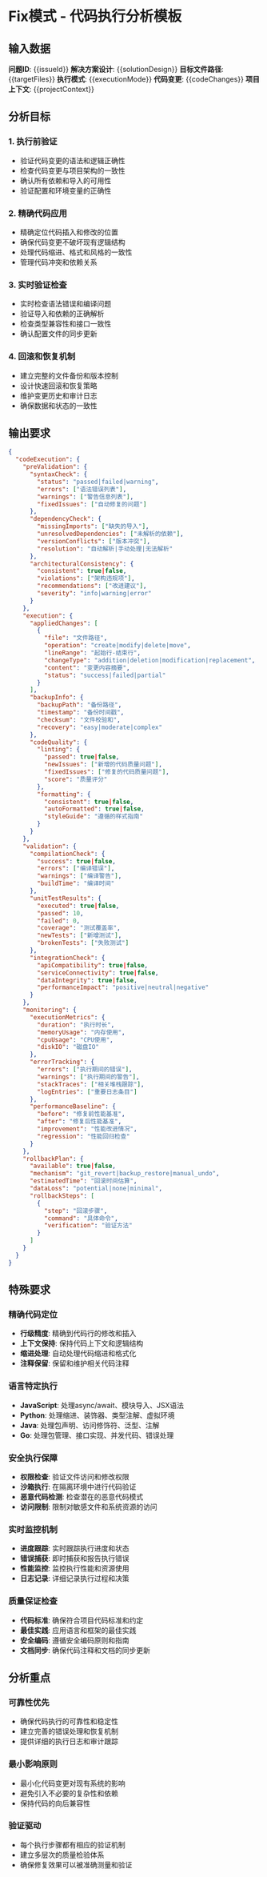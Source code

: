 # Fix模式 - 代码执行分析模板

## 输入数据
**问题ID**: {{issueId}}
**解决方案设计**: {{solutionDesign}}
**目标文件路径**: {{targetFiles}}
**执行模式**: {{executionMode}}
**代码变更**: {{codeChanges}}
**项目上下文**: {{projectContext}}

## 分析目标

### 1. 执行前验证
- 验证代码变更的语法和逻辑正确性
- 检查代码变更与项目架构的一致性
- 确认所有依赖和导入的可用性
- 验证配置和环境变量的正确性

### 2. 精确代码应用
- 精确定位代码插入和修改的位置
- 确保代码变更不破坏现有逻辑结构
- 处理代码缩进、格式和风格的一致性
- 管理代码冲突和依赖关系

### 3. 实时验证检查
- 实时检查语法错误和编译问题
- 验证导入和依赖的正确解析
- 检查类型兼容性和接口一致性
- 确认配置文件的同步更新

### 4. 回滚和恢复机制
- 建立完整的文件备份和版本控制
- 设计快速回滚和恢复策略
- 维护变更历史和审计日志
- 确保数据和状态的一致性

## 输出要求

```json
{
  "codeExecution": {
    "preValidation": {
      "syntaxCheck": {
        "status": "passed|failed|warning",
        "errors": ["语法错误列表"],
        "warnings": ["警告信息列表"],
        "fixedIssues": ["自动修复的问题"]
      },
      "dependencyCheck": {
        "missingImports": ["缺失的导入"],
        "unresolvedDependencies": ["未解析的依赖"],
        "versionConflicts": ["版本冲突"],
        "resolution": "自动解析|手动处理|无法解析"
      },
      "architecturalConsistency": {
        "consistent": true|false,
        "violations": ["架构违规项"],
        "recommendations": ["改进建议"],
        "severity": "info|warning|error"
      }
    },
    "execution": {
      "appliedChanges": [
        {
          "file": "文件路径",
          "operation": "create|modify|delete|move",
          "lineRange": "起始行-结束行",
          "changeType": "addition|deletion|modification|replacement",
          "content": "变更内容摘要",
          "status": "success|failed|partial"
        }
      ],
      "backupInfo": {
        "backupPath": "备份路径",
        "timestamp": "备份时间戳",
        "checksum": "文件校验和",
        "recovery": "easy|moderate|complex"
      },
      "codeQuality": {
        "linting": {
          "passed": true|false,
          "newIssues": ["新增的代码质量问题"],
          "fixedIssues": ["修复的代码质量问题"],
          "score": "质量评分"
        },
        "formatting": {
          "consistent": true|false,
          "autoFormatted": true|false,
          "styleGuide": "遵循的样式指南"
        }
      }
    },
    "validation": {
      "compilationCheck": {
        "success": true|false,
        "errors": ["编译错误"],
        "warnings": ["编译警告"],
        "buildTime": "编译时间"
      },
      "unitTestResults": {
        "executed": true|false,
        "passed": 10,
        "failed": 0,
        "coverage": "测试覆盖率",
        "newTests": ["新增测试"],
        "brokenTests": ["失败测试"]
      },
      "integrationCheck": {
        "apiCompatibility": true|false,
        "serviceConnectivity": true|false,
        "dataIntegrity": true|false,
        "performanceImpact": "positive|neutral|negative"
      }
    },
    "monitoring": {
      "executionMetrics": {
        "duration": "执行时长",
        "memoryUsage": "内存使用",
        "cpuUsage": "CPU使用",
        "diskIO": "磁盘IO"
      },
      "errorTracking": {
        "errors": ["执行期间的错误"],
        "warnings": ["执行期间的警告"],
        "stackTraces": ["相关堆栈跟踪"],
        "logEntries": ["重要日志条目"]
      },
      "performanceBaseline": {
        "before": "修复前性能基准",
        "after": "修复后性能基准", 
        "improvement": "性能改进情况",
        "regression": "性能回归检查"
      }
    },
    "rollbackPlan": {
      "available": true|false,
      "mechanism": "git_revert|backup_restore|manual_undo",
      "estimatedTime": "回滚时间估算",
      "dataLoss": "potential|none|minimal",
      "rollbackSteps": [
        {
          "step": "回滚步骤",
          "command": "具体命令",
          "verification": "验证方法"
        }
      ]
    }
  }
}
```

## 特殊要求

### 精确代码定位
- **行级精度**: 精确到代码行的修改和插入
- **上下文保持**: 保持代码上下文和逻辑结构
- **缩进处理**: 自动处理代码缩进和格式化
- **注释保留**: 保留和维护相关代码注释

### 语言特定执行
- **JavaScript**: 处理async/await、模块导入、JSX语法
- **Python**: 处理缩进、装饰器、类型注解、虚拟环境
- **Java**: 处理包声明、访问修饰符、泛型、注解
- **Go**: 处理包管理、接口实现、并发代码、错误处理

### 安全执行保障
- **权限检查**: 验证文件访问和修改权限
- **沙箱执行**: 在隔离环境中进行代码验证
- **恶意代码检测**: 检查潜在的恶意代码模式
- **访问限制**: 限制对敏感文件和系统资源的访问

### 实时监控机制
- **进度跟踪**: 实时跟踪执行进度和状态
- **错误捕获**: 即时捕获和报告执行错误
- **性能监控**: 监控执行性能和资源使用
- **日志记录**: 详细记录执行过程和决策

### 质量保证检查
- **代码标准**: 确保符合项目代码标准和约定
- **最佳实践**: 应用语言和框架的最佳实践
- **安全编码**: 遵循安全编码原则和指南
- **文档同步**: 确保代码注释和文档的同步更新

## 分析重点

### 可靠性优先
- 确保代码执行的可靠性和稳定性
- 建立完善的错误处理和恢复机制
- 提供详细的执行日志和审计跟踪

### 最小影响原则
- 最小化代码变更对现有系统的影响
- 避免引入不必要的复杂性和依赖
- 保持代码的向后兼容性

### 验证驱动
- 每个执行步骤都有相应的验证机制
- 建立多层次的质量检验体系
- 确保修复效果可以被准确测量和验证